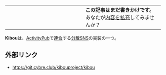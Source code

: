 <div>

<table>
<colgroup>
<col style="width: 50%" />
<col style="width: 50%" />
</colgroup>
<tbody>
<tr class="odd">
<td></td>
<td><strong>この記事はまだ書きかけです。</strong>
<div>
あなたが<a href="https://ja.mstdn.wiki/Kibou&amp;action=edit" rel="nofollow">内容を拡充</a>してみませんか？
</div></td>
</tr>
</tbody>
</table>

**Kibou**は、[ActivityPub](/ActivityPub "ActivityPub")で[連合](/%E9%80%A3%E5%90%88 "連合")する[分散SNS](/%E5%88%86%E6%95%A3SNS "分散SNS")の実装の一つ。

## 外部リンク

-   <a href="https://git.cybre.club/kibouproject/kibou" rel="nofollow">https://git.cybre.club/kibouproject/kibou</a>

</div>
